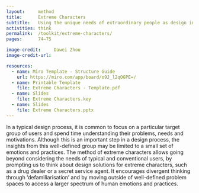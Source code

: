 ```yaml
---
layout:     method
title:      Extreme Characters
subtitle:   Using the unique needs of extraordinary people as design inspiration
activities: think
permalink:  /toolkit/extreme-characters/
pages:      74–75

image-credit:     Dawei Zhou
image-credit-url: 

resources:
  - name: Miro Template - Structure Guide
    url: https://miro.com/app/board/o9J_l2qOGPE=/
  - name: Printable Template
    file: Extreme Characters - Template.pdf
  - name: Slides
    file: Extreme Characters.key
  - name: Slides
    file: Extreme Characters.pptx
---
```


In a typical design process, it is common to focus on a particular target group of users and spend time understanding their problems, needs and motivations. Although this is an important step in a design process, the insights from this well-defined group may be limited to a small set of emotions and practices. The method of extreme characters allows going beyond considering the needs of typical and conventional users, by prompting us to think about design solutions for extreme characters, such as a drug dealer or a secret service agent. It encourages divergent thinking through ‘defamiliarisation’ and by moving outside of well-defined problem spaces to access a larger spectrum of human emotions and practices.